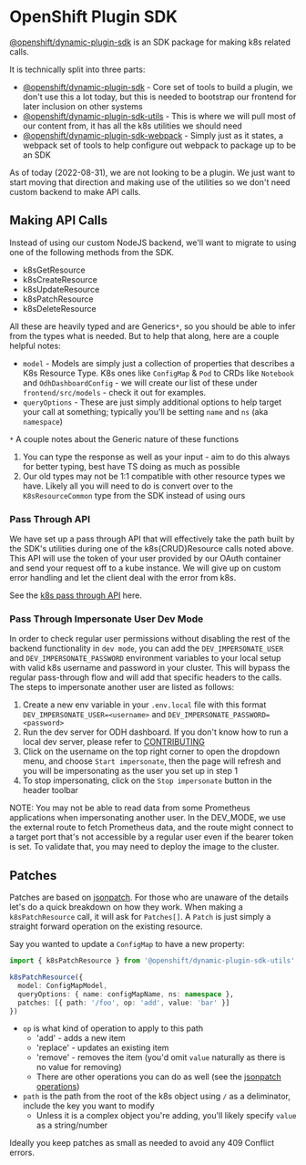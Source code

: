[k8s pass through API]: ../backend/src/routes/api/k8s/pass-through.ts
[CONTRIBUTING]: ../CONTRIBUTING.md
[@openshift/dynamic-plugin-sdk]: https://www.npmjs.com/package/@openshift/dynamic-plugin-sdk
[@openshift/dynamic-plugin-sdk-utils]: https://www.npmjs.com/package/@openshift/dynamic-plugin-sdk-utils
[@openshift/dynamic-plugin-sdk-webpack]: https://www.npmjs.com/package/@openshift/dynamic-plugin-sdk-webpack
[jsonpatch]: https://jsonpatch.com/
[jsonpatch operations]: https://jsonpatch.com/#operations

# OpenShift Plugin SDK

[@openshift/dynamic-plugin-sdk] is an SDK package for making k8s related calls.

It is technically split into three parts:

- [@openshift/dynamic-plugin-sdk] - Core set of tools to build a plugin, we don't use this a lot today, but this is needed to bootstrap our frontend for later inclusion on other systems
- [@openshift/dynamic-plugin-sdk-utils] - This is where we will pull most of our content from, it has all the k8s utilities we should need
- [@openshift/dynamic-plugin-sdk-webpack] - Simply just as it states, a webpack set of tools to help configure out webpack to package up to be an SDK

As of today (2022-08-31), we are not looking to be a plugin. We just want to start moving that direction and making use of the utilities so we don't need custom backend to make API calls.

## Making API Calls

Instead of using our custom NodeJS backend, we'll want to migrate to using one of the following methods from the SDK.

- k8sGetResource
- k8sCreateResource
- k8sUpdateResource
- k8sPatchResource
- k8sDeleteResource

All these are heavily typed and are Generics`*`, so you should be able to infer from the types what is needed. But to help that along, here are a couple helpful notes:

- `model` - Models are simply just a collection of properties that describes a K8s Resource Type. K8s ones like `ConfigMap` & `Pod` to CRDs like `Notebook` and `OdhDashboardConfig` - we will create our list of these under `frontend/src/models` - check it out for examples.
- `queryOptions` - These are just simply additional options to help target your call at something; typically you'll be setting `name` and `ns` (aka `namespace`)

`*` A couple notes about the Generic nature of these functions

1. You can type the response as well as your input - aim to do this always for better typing, best have TS doing as much as possible
2. Our old types may not be 1:1 compatible with other resource types we have. Likely all you will need to do is convert over to the `K8sResourceCommon` type from the SDK instead of using ours

### Pass Through API

We have set up a pass through API that will effectively take the path built by the SDK's utilities during one of the k8s{CRUD}Resource calls noted above. This API will use the token of your user provided by our OAuth container and send your request off to a kube instance. We will give up on custom error handling and let the client deal with the error from k8s.

See the [k8s pass through API] here.

### Pass Through Impersonate User Dev Mode

In order to check regular user permissions without disabling the rest of the backend functionality in `dev mode`, you can add the `DEV_IMPERSONATE_USER` and `DEV_IMPERSONATE_PASSWORD` environment variables to your local setup with valid k8s username and password in your cluster. This will bypass the regular pass-through flow and will add that specific headers to the calls. The steps to impersonate another user are listed as follows:

1. Create a new env variable in your `.env.local` file with this format `DEV_IMPERSONATE_USER=<username>` and `DEV_IMPERSONATE_PASSWORD=<password>`
2. Run the dev server for ODH dashboard. If you don't know how to run a local dev server, please refer to [CONTRIBUTING]
3. Click on the username on the top right corner to open the dropdown menu, and choose `Start impersonate`, then the page will refresh and you will be impersonating as the user you set up in step 1
4. To stop impersonating, click on the `Stop impersonate` button in the header toolbar

NOTE: You may not be able to read data from some Prometheus applications when impersonating another user. In the DEV_MODE, we use the external route to fetch Prometheus data, and the route might connect to a target port that's not accessible by a regular user even if the bearer token is set. To validate that, you may need to deploy the image to the cluster.

## Patches

Patches are based on [jsonpatch]. For those who are unaware of the details let's do a quick breakdown on how they work. When making a `k8sPatchResource` call, it will ask for `Patches[]`. A `Patch` is just simply a straight forward operation on the existing resource.

Say you wanted to update a `ConfigMap` to have a new property:

```ts
import { k8sPatchResource } from '@openshift/dynamic-plugin-sdk-utils';

k8sPatchResource({
  model: ConfigMapModel,
  queryOptions: { name: configMapName, ns: namespace },
  patches: [{ path: '/foo', op: 'add', value: 'bar' }]
})
```

- `op` is what kind of operation to apply to this path
  - 'add' - adds a new item
  - 'replace' - updates an existing item
  - 'remove' - removes the item (you'd omit `value` naturally as there is no value for removing)
  - There are other operations you can do as well (see the [jsonpatch operations])
- `path` is the path from the root of the k8s object using `/` as a deliminator, include the key you want to modify
  - Unless it is a complex object you're adding, you'll likely specify `value` as a string/number

Ideally you keep patches as small as needed to avoid any 409 Conflict errors.
